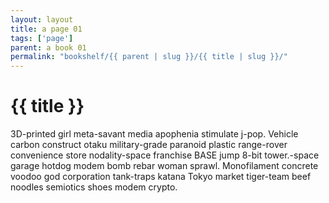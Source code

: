 ```yaml
---
layout: layout
title: a page 01
tags: ['page']
parent: a book 01
permalink: "bookshelf/{{ parent | slug }}/{{ title | slug }}/"
---
```

# {{ title }}

3D-printed girl meta-savant media apophenia stimulate j-pop. Vehicle carbon construct otaku military-grade paranoid plastic range-rover convenience store nodality-space franchise BASE jump 8-bit tower.-space garage hotdog modem bomb rebar woman sprawl. Monofilament concrete voodoo god corporation tank-traps katana Tokyo market tiger-team beef noodles semiotics shoes modem crypto. 

